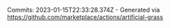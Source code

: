 Commits: 2023-01-15T22:33:28.374Z - Generated via https://github.com/marketplace/actions/artificial-grass
<br>
